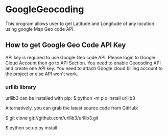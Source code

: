 # GoogleGeocoding
This program allows user to get Latitude and Longitude of any location using google Map Geo code API.

## How to get Google Geo Code API Key
API key is required to use Google Geo code API. Please login to Google Cloud Account then go to API Section. You need to enable Geocoding API and create one API key. You need to attach Google cloud billing account to the project or else API won't work.

### urllib library
urllib3 can be installed with pip:
$ python -m pip install urllib3

Alternatively, you can grab the latest source code from GitHub:

$ git clone git://github.com/urllib3/urllib3.git

$ python setup.py install
